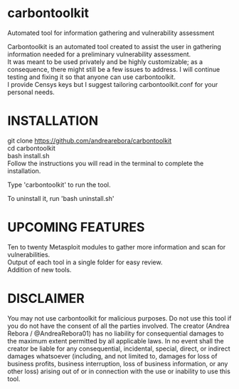 # carbontoolkit
Automated tool for information gathering and vulnerability assessment

Carbontoolkit is an automated tool created to assist the user in gathering information needed for a preliminary vulnerability assessment.  
It was meant to be used privately and be highly customizable; as a consequence, there might still be a few issues to address. I will continue testing and fixing it so that anyone can use carbontoolkit.  
I provide Censys keys but I suggest tailoring carbontoolkit.conf for your personal needs.

# INSTALLATION
git clone https://github.com/andrearebora/carbontoolkit  
cd carbontoolkit  
bash install.sh  
Follow the instructions you will read in the terminal to complete the installation.

Type 'carbontoolkit' to run the tool.

To uninstall it, run 'bash uninstall.sh'

# UPCOMING FEATURES
Ten to twenty Metasploit modules to gather more information and scan for vulnerabilities.  
Output of each tool in a single folder for easy review.  
Addition of new tools.

# DISCLAIMER
You may not use carbontoolkit for malicious purposes. Do not use this tool if you do not have the consent of all the parties involved. The creator (Andrea Rebora / @AndreaRebora01) has no liability for consequential damages to the maximum extent permitted by all applicable laws. In no event shall the creator be liable for any consequential, incidental, special, direct, or indirect damages whatsoever (including, and not limited to, damages for loss of business profits, business interruption, loss of business information, or any other loss) arising out of or in connection with the use or inability to use this tool.

